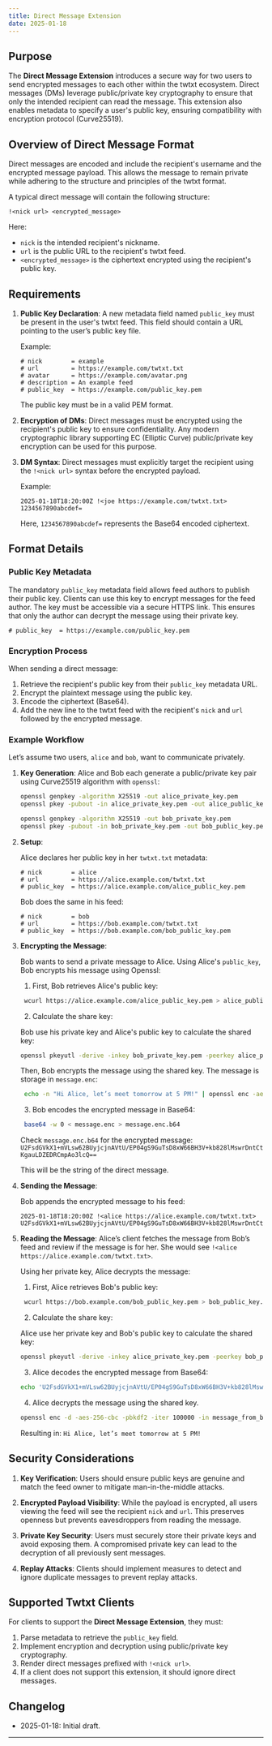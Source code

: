 ```yaml
---
title: Direct Message Extension
date: 2025-01-18
---
```


## Purpose

The **Direct Message Extension** introduces a secure way for two users to send encrypted messages to each other within the twtxt ecosystem. Direct messages (DMs) leverage public/private key cryptography to ensure that only the intended recipient can read the message. This extension also enables metadata to specify a user's public key, ensuring compatibility with encryption protocol (Curve25519).

## Overview of Direct Message Format

Direct messages are encoded and include the recipient's username and the encrypted message payload. This allows the message to remain private while adhering to the structure and principles of the twtxt format.

A typical direct message will contain the following structure:

```text
!<nick url> <encrypted_message>
```

Here:
- `nick` is the intended recipient's nickname.
- `url` is the public URL to the recipient's twtxt feed.
- `<encrypted_message>` is the ciphertext encrypted using the recipient's public key.

## Requirements

1. **Public Key Declaration**:
   A new metadata field named `public_key` must be present in the user's twtxt feed. This field should contain a URL pointing to the user’s public key file.

   Example:

   ```text
   # nick        = example
   # url         = https://example.com/twtxt.txt
   # avatar      = https://example.com/avatar.png
   # description = An example feed
   # public_key  = https://example.com/public_key.pem
   ```

   The public key must be in a valid PEM format.

2. **Encryption of DMs**:
   Direct messages must be encrypted using the recipient's public key to ensure confidentiality. Any modern cryptographic library supporting EC (Elliptic Curve) public/private key encryption can be used for this purpose.

3. **DM Syntax**:
   Direct messages must explicitly target the recipient using the `!<nick url>` syntax before the encrypted payload.

   Example:

   ```text
   2025-01-18T18:20:00Z !<joe https://example.com/twtxt.txt> 1234567890abcdef=
   ```

   Here, `1234567890abcdef=` represents the Base64 encoded ciphertext.

## Format Details

### Public Key Metadata

The mandatory `public_key` metadata field allows feed authors to publish their public key. Clients can use this key to encrypt messages for the feed author. The key must be accessible via a secure HTTPS link. This ensures that only the author can decrypt the message using their private key.

```text
# public_key  = https://example.com/public_key.pem
```

### Encryption Process

When sending a direct message:
1. Retrieve the recipient's public key from their `public_key` metadata URL.
2. Encrypt the plaintext message using the public key.
3. Encode the ciphertext (Base64).
4. Add the new line to the twtxt feed with the recipient's `nick` and `url` followed by the encrypted message.

### Example Workflow

Let’s assume two users, `alice` and `bob`, want to communicate privately.

1. **Key Generation**:
   Alice and Bob each generate a public/private key pair using Curve25519 algorithm with `openssl`:

   ```bash
   openssl genpkey -algorithm X25519 -out alice_private_key.pem
   openssl pkey -pubout -in alice_private_key.pem -out alice_public_key.pem
   ```

    ```bash
    openssl genpkey -algorithm X25519 -out bob_private_key.pem
    openssl pkey -pubout -in bob_private_key.pem -out bob_public_key.pem
    ```

2. **Setup**:

   Alice declares her public key in her `twtxt.txt` metadata:

   ```text
   # nick        = alice
   # url         = https://alice.example.com/twtxt.txt
   # public_key  = https://alice.example.com/alice_public_key.pem
   ```

   Bob does the same in his feed:

   ```text
   # nick        = bob
   # url         = https://bob.example.com/twtxt.txt
   # public_key  = https://bob.example.com/bob_public_key.pem
   ```

2. **Encrypting the Message**:

   Bob wants to send a private message to Alice. Using Alice's `public_key`, Bob encrypts his message using Openssl:

   1. First, Bob retrieves Alice's public key:

   ```bash
    wcurl https://alice.example.com/alice_public_key.pem > alice_public_key.pem
    ```

    2. Calculate the share key:

    Bob use his private key and Alice's public key to calculate the shared key:

    ```bash
    openssl pkeyutl -derive -inkey bob_private_key.pem -peerkey alice_public_key.pem -out shared_key.bin
    ```

    Then, Bob encrypts the message using the shared key. The message is storage in `message.enc`:

   ```bash
    echo -n "Hi Alice, let’s meet tomorrow at 5 PM!" | openssl enc -aes-256-cbc -pbkdf2 -iter 100000 -out message.enc -pass file:shared_key.bin
   ```

   3. Bob encodes the encrypted message in Base64:

   ```bash
    base64 -w 0 < message.enc > message.enc.b64
   ```

    Check `message.enc.b64` for the encrypted message: `U2FsdGVkX1+mVLsw62BUyjcjnAVtU/EP04gS9GuTsD8xW66BH3V+kb828lMswrDntCtKgauLDZEDRCmpAo3lcQ==`

    This will be the string of the direct message.

3. **Sending the Message**:

   Bob appends the encrypted message to his feed:

   ```text
   2025-01-18T18:20:00Z !<alice https://alice.example.com/twtxt.txt> U2FsdGVkX1+mVLsw62BUyjcjnAVtU/EP04gS9GuTsD8xW66BH3V+kb828lMswrDntCtKgauLDZEDRCmpAo3lcQ==
   ```

4. **Reading the Message**:
   Alice’s client fetches the message from Bob’s feed and review if the message is for her. She would see `!<alice https://alice.example.com/twtxt.txt>`.

   Using her private key, Alice decrypts the message:

   1. First, Alice retrieves Bob's public key:

   ```bash
    wcurl https://bob.example.com/bob_public_key.pem > bob_public_key.pem
    ```

    2. Calculate the share key:

    Alice use her private key and Bob's public key to calculate the shared key:

    ```bash
    openssl pkeyutl -derive -inkey alice_private_key.pem -peerkey bob_public_key.pem -out shared_key.bin
    ```

    3. Alice decodes the encrypted message from Base64:

    ```bash
    echo 'U2FsdGVkX1+mVLsw62BUyjcjnAVtU/EP04gS9GuTsD8xW66BH3V+kb828lMswrDntCtKgauLDZEDRCmpAo3lcQ==' | base64 -d > message_from_bob.enc
    ```

    4. Alice decrypts the message using the shared key.

    ```bash
    openssl enc -d -aes-256-cbc -pbkdf2 -iter 100000 -in message_from_bob.enc -out message_from_bob.txt -pass file:shared_key.bin
    ```

   Resulting in:
   `Hi Alice, let’s meet tomorrow at 5 PM!`

## Security Considerations

1. **Key Verification**:
   Users should ensure public keys are genuine and match the feed owner to mitigate man-in-the-middle attacks.

2. **Encrypted Payload Visibility**:
   While the payload is encrypted, all users viewing the feed will see the recipient `nick` and `url`. This preserves openness but prevents eavesdroppers from reading the message.

3. **Private Key Security**:
   Users must securely store their private keys and avoid exposing them. A compromised private key can lead to the decryption of all previously sent messages.

4. **Replay Attacks**:
   Clients should implement measures to detect and ignore duplicate messages to prevent replay attacks.

## Supported Twtxt Clients

For clients to support the **Direct Message Extension**, they must:
1. Parse metadata to retrieve the `public_key` field.
2. Implement encryption and decryption using public/private key cryptography.
3. Render direct messages prefixed with `!<nick url>`.
4. If a client does not support this extension, it should ignore direct messages.

## Changelog

* 2025-01-18: Initial draft.

---
